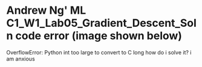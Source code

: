 
# Andrew Ng' ML C1_W1_Lab05_Gradient_Descent_Soln code error (image shown below)


OverflowError: Python int too large to convert to C long
how do i solve it? i am anxious

        